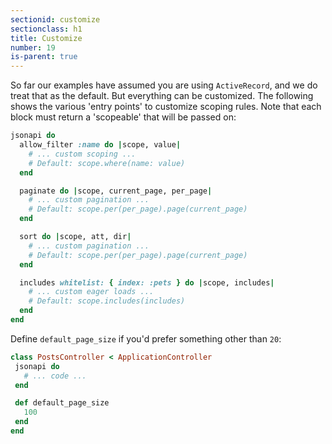 ```yaml
---
sectionid: customize
sectionclass: h1
title: Customize
number: 19
is-parent: true
---
```


So far our examples have assumed you are using `ActiveRecord`, and we do
treat that as the default. But everything can be customized. The
following shows the various 'entry points' to customize scoping rules.
Note that each block must return a 'scopeable' that will be passed on:

```ruby
jsonapi do
  allow_filter :name do |scope, value|
    # ... custom scoping ...
    # Default: scope.where(name: value)
  end

  paginate do |scope, current_page, per_page|
    # ... custom pagination ...
    # Default: scope.per(per_page).page(current_page)
  end

  sort do |scope, att, dir|
    # ... custom pagination ...
    # Default: scope.per(per_page).page(current_page)
  end

  includes whitelist: { index: :pets } do |scope, includes|
    # ... custom eager loads ...
    # Default: scope.includes(includes)
  end
end
```

Define `default_page_size` if you'd prefer something other than `20`:

```ruby
class PostsController < ApplicationController
 jsonapi do
   # ... code ...
 end

 def default_page_size
   100
 end
end
```
